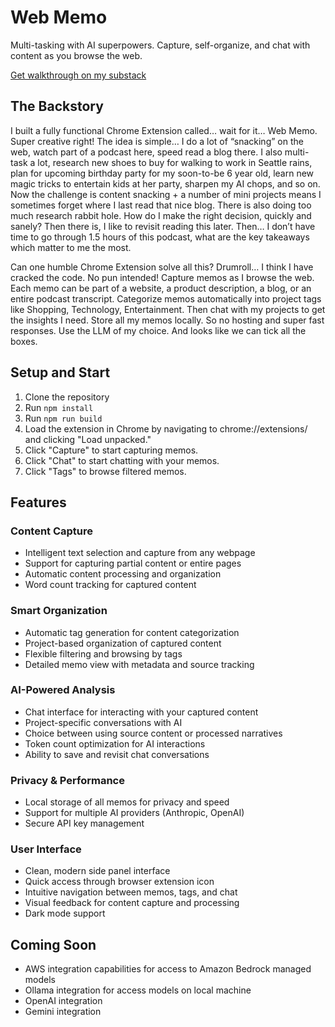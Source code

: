 # Web Memo
Multi-tasking with AI superpowers. Capture, self-organize, and chat with content as you browse the web.

[Get walkthrough on my substack](https://manavsehgal.substack.com/)

## The Backstory
I built a fully functional Chrome Extension called… wait for it… Web Memo. Super creative right! The idea is simple… I do a lot of “snacking” on the web, watch part of a podcast here, speed read a blog there. I also multi-task a lot, research new shoes to buy for walking to work in Seattle rains, plan for upcoming birthday party for my soon-to-be 6 year old, learn new magic tricks to entertain kids at her party, sharpen my AI chops, and so on. Now the challenge is content snacking + a number of mini projects means I sometimes forget where I last read that nice blog. There is also doing too much research rabbit hole. How do I make the right decision, quickly and sanely? Then there is, I like to revisit reading this later. Then… I don’t have time to go through 1.5 hours of this podcast, what are the key takeaways which matter to me the most.

Can one humble Chrome Extension solve all this? Drumroll… I think I have cracked the code. No pun intended! Capture memos as I browse the web. Each memo can be part of a website, a product description, a blog, or an entire podcast transcript. Categorize memos automatically into project tags like Shopping, Technology, Entertainment. Then chat with my projects to get the insights I need. Store all my memos locally. So no hosting and super fast responses. Use the LLM of my choice. And looks like we can tick all the boxes.

## Setup and Start

1. Clone the repository
2. Run `npm install`
3. Run `npm run build`
4. Load the extension in Chrome by navigating to chrome://extensions/ and clicking "Load unpacked."
5. Click "Capture" to start capturing memos.
6. Click "Chat" to start chatting with your memos.
7. Click "Tags" to browse filtered memos.

## Features

### Content Capture
- Intelligent text selection and capture from any webpage
- Support for capturing partial content or entire pages
- Automatic content processing and organization
- Word count tracking for captured content

### Smart Organization
- Automatic tag generation for content categorization
- Project-based organization of captured content
- Flexible filtering and browsing by tags
- Detailed memo view with metadata and source tracking

### AI-Powered Analysis
- Chat interface for interacting with your captured content
- Project-specific conversations with AI
- Choice between using source content or processed narratives
- Token count optimization for AI interactions
- Ability to save and revisit chat conversations

### Privacy & Performance
- Local storage of all memos for privacy and speed
- Support for multiple AI providers (Anthropic, OpenAI)
- Secure API key management

### User Interface
- Clean, modern side panel interface
- Quick access through browser extension icon
- Intuitive navigation between memos, tags, and chat
- Visual feedback for content capture and processing
- Dark mode support

## Coming Soon
- AWS integration capabilities for access to Amazon Bedrock managed models
- Ollama integration for access models on local machine
- OpenAI integration
- Gemini integration